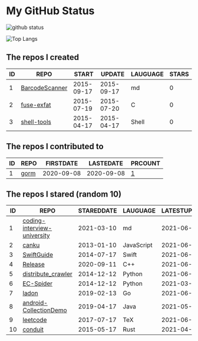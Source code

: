 # My GitHub Status

<img src="https://github-readme-stats-1.yihong0618.vercel.app/api?username=egenchen&show_icons=true&&&hide_title=true&count_private=true" alt="github status" />

![Top Langs](https://github-readme-stats-1.yihong0618.vercel.app/api/top-langs/?username=egenchen&layout=compact)

<!--START_SECTION:my_github-->
## The repos I created
| ID |                             REPO                             |   START    |   UPDATE   | LAUGUAGE | STARS |
|----|--------------------------------------------------------------|------------|------------|----------|-------|
|  1 | [BarcodeScanner](https://github.com/egenchen/BarcodeScanner) | 2015-09-17 | 2015-09-17 | md       |     0 |
|  2 | [fuse-exfat](https://github.com/egenchen/fuse-exfat)         | 2015-07-19 | 2015-07-20 | C        |     0 |
|  3 | [shell-tools](https://github.com/egenchen/shell-tools)       | 2015-04-17 | 2015-04-17 | Shell    |     0 |

## The repos I contributed to
| ID |                  REPO                   | FIRSTDATE  | LASTEDATE  |                                PRCOUNT                                 |
|----|-----------------------------------------|------------|------------|------------------------------------------------------------------------|
|  1 | [gorm](https://github.com/go-gorm/gorm) | 2020-09-08 | 2020-09-08 | [1](https://github.com/go-gorm/gorm/pulls?q=is%3Apr+author%3Aegenchen) |

## The repos I stared (random 10)
| ID |                                         REPO                                          | STAREDDATE |  LAUGUAGE  | LATESTUPDATE |
|----|---------------------------------------------------------------------------------------|------------|------------|--------------|
|  1 | [coding-interview-university](https://github.com/jwasham/coding-interview-university) | 2021-03-10 | md         | 2021-06-28   |
|  2 | [canku](https://github.com/willerce/canku)                                            | 2013-01-10 | JavaScript | 2021-06-05   |
|  3 | [SwiftGuide](https://github.com/ipader/SwiftGuide)                                    | 2014-07-17 | Swift      | 2021-06-28   |
|  4 | [Release](https://github.com/vczh-libraries/Release)                                  | 2020-09-11 | C++        | 2021-06-27   |
|  5 | [distribute_crawler](https://github.com/gnemoug/distribute_crawler)                   | 2014-12-12 | Python     | 2021-06-25   |
|  6 | [EC-Spider](https://github.com/ClericPy/EC-Spider)                                    | 2014-12-12 | Python     | 2021-03-13   |
|  7 | [ladon](https://github.com/ory/ladon)                                                 | 2019-02-13 | Go         | 2021-06-28   |
|  8 | [android-CollectionDemo](https://github.com/wapchief/android-CollectionDemo)          | 2019-04-17 | Java       | 2021-05-13   |
|  9 | [leetcode](https://github.com/soulmachine/leetcode)                                   | 2017-07-17 | TeX        | 2021-06-27   |
| 10 | [conduit](https://github.com/conduit-rust/conduit)                                    | 2015-05-17 | Rust       | 2021-04-25   |

<!--END_SECTION:my_github-->
